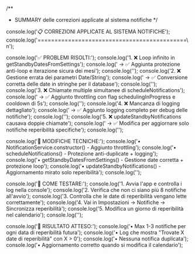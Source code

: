 /**
 * SUMMARY delle correzioni applicate al sistema notifiche
 */

console.log('📋 CORREZIONI APPLICATE AL SISTEMA NOTIFICHE');
console.log('============================================\n');

console.log('✅ PROBLEMI RISOLTI:');
console.log('1. ❌ Loop infinito in getStandbyDatesFromSettings');
console.log('   → ✅ Aggiunta protezione anti-loop e iterazione sicura dei mesi');
console.log('');
console.log('2. ❌ Gestione errata dei parametri Date/String');
console.log('   → ✅ Conversione corretta delle date in stringhe per il database');
console.log('');
console.log('3. ❌ Chiamate multiple simultanee di scheduleNotifications');
console.log('   → ✅ Aggiunto throttling con flag schedulingInProgress e cooldown di 5s');
console.log('');
console.log('4. ❌ Mancanza di logging dettagliato');
console.log('   → ✅ Aggiunto logging completo per debug delle notifiche');
console.log('');
console.log('5. ❌ updateStandbyNotifications causava doppie chiamate');
console.log('   → ✅ Modifica per aggiornare solo notifiche reperibilità specifiche');
console.log('');

console.log('🔧 MODIFICHE TECNICHE:');
console.log('• NotificationService.constructor() - Aggiunto throttling');
console.log('• scheduleNotifications() - Protezione anti-duplicate + logging');
console.log('• getStandbyDatesFromSettings() - Gestione date corretta + protezione loop');
console.log('• updateStandbyNotifications() - Aggiornamento mirato solo reperibilità');
console.log('');

console.log('📱 COME TESTARE:');
console.log('1. Avvia l\'app e controlla i log nella console');
console.log('2. Verifica che non ci siano più 8 notifiche all\'avvio');
console.log('3. Controlla che le date di reperibilità vengano lette correttamente');
console.log('4. Vai in Impostazioni → Notifiche → Sincronizza reperibilità');
console.log('5. Modifica un giorno di reperibilità nel calendario');
console.log('');

console.log('🎯 RISULTATO ATTESO:');
console.log('• Max 1-3 notifiche per ogni data di reperibilità futura');
console.log('• Log che mostra "Trovate X date di reperibilità" con X > 0');
console.log('• Nessuna notifica duplicata');
console.log('• Aggiornamento corretto quando si modifica il calendario');
